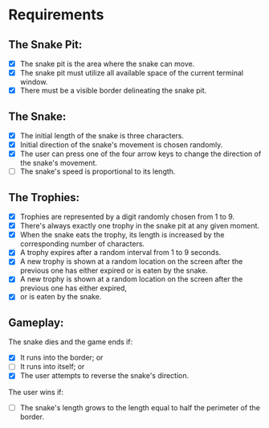 # Requirements
## The Snake Pit:

- [x] The snake pit is the area where the snake can move.
- [x] The snake pit must utilize all available space of the current terminal window.
- [x] There must be a visible border delineating the snake pit.

## The Snake:

- [x] The initial length of the snake is three characters.
- [x] Initial direction of the snake's movement is chosen randomly.
- [x] The user can press one of the four arrow keys to change the direction of the snake's movement.
- [ ] The snake's speed is proportional to its length.

## The Trophies:

- [x] Trophies are represented by a digit randomly chosen from 1 to 9.
- [x] There's always exactly one trophy in the snake pit at any given moment.
- [x] When the snake eats the trophy, its length is increased by the corresponding number of characters.
- [x] A trophy expires after a random interval from 1 to 9 seconds.
- [x] A new trophy is shown at a random location on the screen after the previous one has either expired or is eaten by the snake.
- [x] A new trophy is shown at a random location on the screen after the previous one has either expired,
- [x] or is eaten by the snake.

## Gameplay:

The snake dies and the game ends if:
- [x] It runs into the border; or
- [ ] It runs into itself; or
- [x] The user attempts to reverse the snake's direction.

The user wins if:
- [ ] The snake's length grows to the length equal to half the perimeter of the border.
